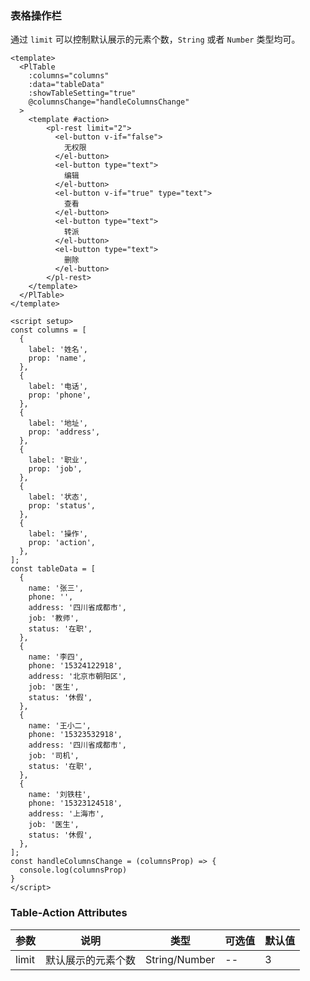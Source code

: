 ### 表格操作栏

通过 `limit` 可以控制默认展示的元素个数，`String` 或者 `Number` 类型均可。

```vue demo
<template>
  <PlTable
    :columns="columns"
    :data="tableData"
    :showTableSetting="true"
    @columnsChange="handleColumnsChange"
  >
    <template #action>
        <pl-rest limit="2">
          <el-button v-if="false">
            无权限
          </el-button>
          <el-button type="text">
            编辑
          </el-button>
          <el-button v-if="true" type="text">
            查看
          </el-button>
          <el-button type="text">
            转派
          </el-button>
          <el-button type="text">
            删除
          </el-button>
        </pl-rest>
    </template>
  </PlTable>
</template>

<script setup>
const columns = [
  {
    label: '姓名',
    prop: 'name',
  },
  {
    label: '电话',
    prop: 'phone',
  },
  {
    label: '地址',
    prop: 'address',
  },
  {
    label: '职业',
    prop: 'job',
  },
  {
    label: '状态',
    prop: 'status',
  },
  {
    label: '操作',
    prop: 'action',
  },
];
const tableData = [
  {
    name: '张三',
    phone: '',
    address: '四川省成都市',
    job: '教师',
    status: '在职',
  },
  {
    name: '李四',
    phone: '15324122918',
    address: '北京市朝阳区',
    job: '医生',
    status: '休假',
  },
  {
    name: '王小二',
    phone: '15323532918',
    address: '四川省成都市',
    job: '司机',
    status: '在职',
  },
  {
    name: '刘铁柱',
    phone: '15323124518',
    address: '上海市',
    job: '医生',
    status: '休假',
  },
];
const handleColumnsChange = (columnsProp) => {
  console.log(columnsProp)
}
</script>
```

### Table-Action Attributes

| 参数        | 说明         | 类型      | 可选值  | 默认值  |
| ---------- | ------------ | -------- | ------ | ------ |
| limit    | 默认展示的元素个数   | String/Number               | --     | 3  |


